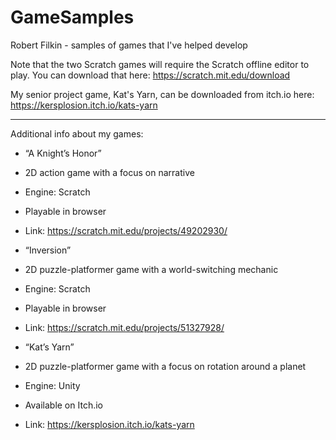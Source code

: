 # GameSamples
Robert Filkin - samples of games that I've helped develop

Note that the two Scratch games will require the Scratch offline editor to play. You can download that here: https://scratch.mit.edu/download

My senior project game, Kat's Yarn, can be downloaded from itch.io here: https://kersplosion.itch.io/kats-yarn 

-------------------------------------
Additional info about my games:

*	“A Knight’s Honor”
  * 2D action game with a focus on narrative
  * Engine: Scratch
  * Playable in browser
  *	Link: https://scratch.mit.edu/projects/49202930/ 

*	“Inversion”
  *	2D puzzle-platformer game with a world-switching mechanic
  *	Engine: Scratch
  *	Playable in browser
  *	Link: https://scratch.mit.edu/projects/51327928/ 

*	“Kat’s Yarn”
  *	2D puzzle-platformer game with a focus on rotation around a planet
  *	Engine: Unity
  *	Available on Itch.io
  *	Link: https://kersplosion.itch.io/kats-yarn 
